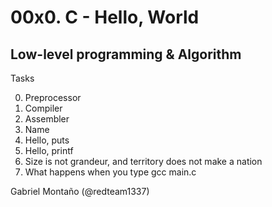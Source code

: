 # 00x0. C - Hello, World

## Low-level programming & Algorithm

Tasks

0. Preprocessor 
1. Compiler
2. Assembler
3. Name
4. Hello, puts
5. Hello, printf
6. Size is not grandeur, and territory does not make a nation
7. What happens when you type gcc main.c

Gabriel Montaño (@redteam1337)
